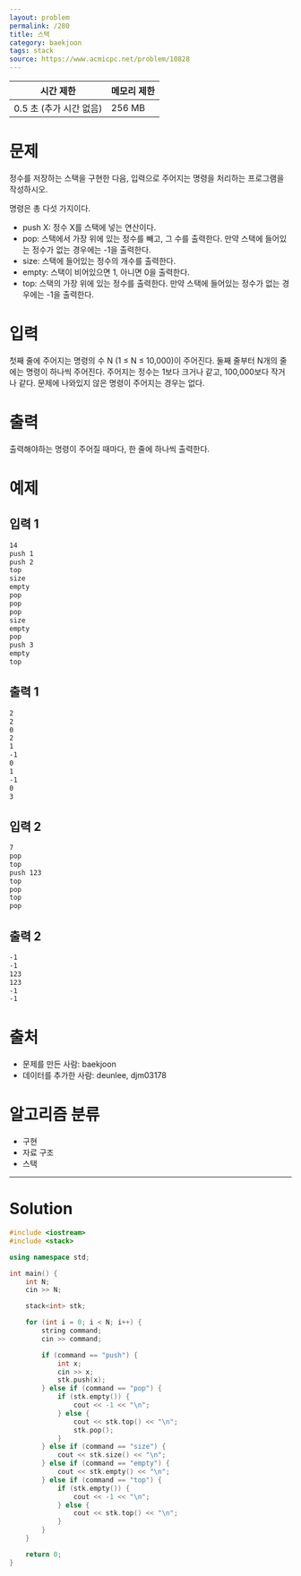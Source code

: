```yaml
---
layout: problem
permalink: /280
title: 스택
category: baekjoon
tags: stack
source: https://www.acmicpc.net/problem/10828
---
```


| 시간 제한 | 메모리 제한 |
| --- | --- |
| 0.5 초 (추가 시간 없음) | 256 MB |

# 문제

정수를 저장하는 스택을 구현한 다음, 입력으로 주어지는 명령을 처리하는 프로그램을 작성하시오.

명령은 총 다섯 가지이다.

- push X: 정수 X를 스택에 넣는 연산이다.
- pop: 스택에서 가장 위에 있는 정수를 빼고, 그 수를 출력한다. 만약 스택에 들어있는 정수가 없는 경우에는 -1을 출력한다.
- size: 스택에 들어있는 정수의 개수를 출력한다.
- empty: 스택이 비어있으면 1, 아니면 0을 출력한다.
- top: 스택의 가장 위에 있는 정수를 출력한다. 만약 스택에 들어있는 정수가 없는 경우에는 -1을 출력한다.

# 입력

첫째 줄에 주어지는 명령의 수 N (1 ≤ N ≤ 10,000)이 주어진다. 둘째 줄부터 N개의 줄에는 명령이 하나씩 주어진다. 주어지는 정수는 1보다 크거나 같고, 100,000보다 작거나 같다. 문제에 나와있지 않은 명령이 주어지는 경우는 없다.

# 출력

출력해야하는 명령이 주어질 때마다, 한 줄에 하나씩 출력한다.

# 예제

## 입력 1

```txt
14
push 1
push 2
top
size
empty
pop
pop
pop
size
empty
pop
push 3
empty
top
```

## 출력 1

```txt
2
2
0
2
1
-1
0
1
-1
0
3
```

## 입력 2

```txt
7
pop
top
push 123
top
pop
top
pop
```

## 출력 2

```txt
-1
-1
123
123
-1
-1
```

# 출처

- 문제를 만든 사람: baekjoon
- 데이터를 추가한 사람: deunlee, djm03178

# 알고리즘 분류

- 구현
- 자료 구조
- 스택

---

# Solution

```cpp
#include <iostream>
#include <stack>

using namespace std;

int main() {
    int N;
    cin >> N;

    stack<int> stk;

    for (int i = 0; i < N; i++) {
        string command;
        cin >> command;

        if (command == "push") {
            int x;
            cin >> x;
            stk.push(x);
        } else if (command == "pop") {
            if (stk.empty()) {
                cout << -1 << "\n";
            } else {
                cout << stk.top() << "\n";
                stk.pop();
            }
        } else if (command == "size") {
            cout << stk.size() << "\n";
        } else if (command == "empty") {
            cout << stk.empty() << "\n";
        } else if (command == "top") {
            if (stk.empty()) {
                cout << -1 << "\n";
            } else {
                cout << stk.top() << "\n";
            }
        }
    }

    return 0;
}
```
